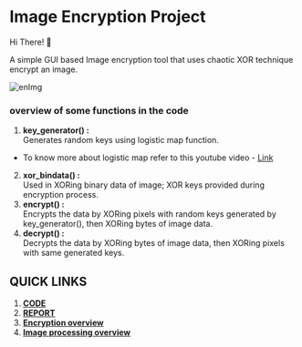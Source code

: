 # Image Encryption Project
Hi There! 👋

A simple GUI based Image encryption tool that uses chaotic XOR technique encrypt an image.

![enImg](https://user-images.githubusercontent.com/77687018/187018437-d3014d3f-4241-476a-bd8a-56513b0b6ebb.png)

### overview of some functions in the code
1. **key_generator() :**</br> 
Generates random keys using logistic map function. 
* To know more about logistic map refer to this youtube video - [Link](https://youtu.be/ovJcsL7vyrk)
2. **xor_bindata() :**</br> Used in XORing binary data of image; XOR keys provided during encryption process.
3. **encrypt() :** </br>Encrypts the data by XORing pixels with random keys generated by key_generator(), then XORing bytes of image data.
4. **decrypt() :** </br>Decrypts the data by XORing bytes of image data, then XORing pixels with same generated keys.


## QUICK LINKS
1. [**CODE**](https://github.com/NamanManjkhola/Image-Encryption/blob/4905574b9df2a02003b43bdaf909ba1f05fdf5b7/Image%20Security%20using%20encryption/code.py)
2. [**REPORT**](https://github.com/NamanManjkhola/Image-Encryption/blob/4905574b9df2a02003b43bdaf909ba1f05fdf5b7/Image%20Security%20using%20encryption/Report.pdf)
3. [**Encryption overview**](https://github.com/NamanManjkhola/Image-Encryption/blob/4905574b9df2a02003b43bdaf909ba1f05fdf5b7/Image%20Security%20using%20encryption/Encryption_overview.md)
4. [**Image processing overview**](https://github.com/NamanManjkhola/Image-Encryption/blob/0d9625dd14e8b0c19dfb7bdf1c0cb9a1effa232f/Image%20Security%20using%20encryption/Image_processing.md)
